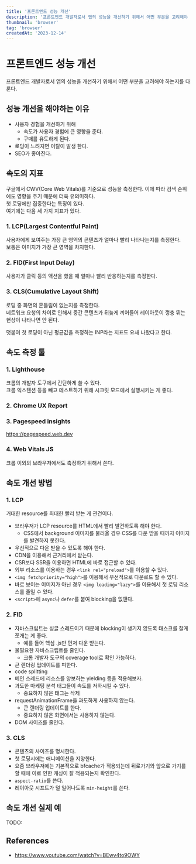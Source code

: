```yaml
---
title: '프론트엔드 성능 개선'
description: '프론트엔드 개발자로서 앱의 성능을 개선하기 위해서 어떤 부분을 고려해야 하는지를 다룬다.'
thumbnail: 'browser'
tag: 'browser'
createdAt: '2023-12-14'
---
```


# 프론트엔드 성능 개선

프론트엔드 개발자로서 앱의 성능을 개선하기 위해서 어떤 부분을 고려해야 하는지를 다룬다.

## 성능 개선을 해야하는 이유

- 사용자 경험을 개선하기 위해
  - 속도가 사용자 경험에 큰 영향을 준다.
  - 구매를 유도하게 된다.
- 로딩이 느려지면 이탈이 발생 한다.
- SEO가 좋아진다.

## 속도의 지표

구글에서 CWV(Core Web Vitals)를 기준으로 성능을 측정한다. 이에 따라 검색 순위에도 영향을 주기 때문에 더욱 유의미하다.\
첫 로딩에만 집중한다는 특징이 있다.\
여기에는 다음 세 가지 지표가 있다.

### 1. LCP(Largest Contentful Paint)

사용자에게 보여주는 가장 큰 영역의 콘텐츠가 얼마나 빨리 나타나는지를 측정한다.\
보통은 이미지가 가장 큰 영역을 차지한다.

### 2. FID(First Input Delay)

사용자가 클릭 등의 액션을 했을 때 얼마나 빨리 반응하는지를 측정한다.

### 3. CLS(Cumulative Layout Shift)

로딩 중 화면의 흔들림이 없는지를 측정한다.\
네트워크 요청의 차이로 인해서 중간 콘텐츠가 뒤늦게 끼어들어 레이아웃이 껑충 뛰는 현상이 나타나면 안 된다.

덧붙여 첫 로딩이 아닌 평균값을 측정하는 INP라는 지표도 요새 나왔다고 한다.

## 속도 측정 툴

### 1. Lighthouse

크롬의 개발자 도구에서 간단하게 쓸 수 있다.\
크롬 익스텐션 등을 빼고 테스트하기 위해 시크릿 모드에서 실행시키는 게 좋다.

### 2. Chrome UX Report

### 3. Pagespeed insights

https://pagespeed.web.dev

### 4. Web Vitals JS

크롬 이외의 브라우저에서도 측정하기 위해서 쓴다.

## 속도 개선 방법

### 1. LCP

거대한 resource를 최대한 빨리 받는 게 관건이다.

- 브라우저가 LCP resource를 HTML에서 빨리 발견하도록 해야 한다.
  - CSS에서 background 이미지를 불러올 경우 CSS를 다운 받을 때까지 이미지를 발견하지 못한다.
- 우선적으로 다운 받을 수 있도록 해야 한다.
- CDN을 이용해서 근거리에서 받는다.
- CSR보다 SSR을 이용하면 HTML에 바로 접근할 수 있다.
- 외부 리소스를 이용하는 경우 `<link rel="preload">`를 이용할 수 있다.
- `<img fetchpriority="high">`를 이용해서 우선적으로 다운로드 할 수 있다.
- 바로 보이는 이미지가 아닌 경우 `<img loading="lazy">`를 이용해서 첫 로딩 리소스를 줄일 수 있다.
- `<script>`에 `async`나 `defer`를 붙여 blocking을 없앤다.

### 2. FID

- 자바스크립트는 싱글 스레드이기 때문에 blocking이 생기지 않도록 태스크를 잘게 쪼개는 게 좋다.
  - 예를 들어 핵심 .js만 먼저 다운 받는다.
- 불필요한 자바스크립트를 줄인다.
  - 크롬 개발자 도구의 coverage tool로 확인 가능하다.
- 큰 렌더링 업데이트를 피한다.
- code splitting
- 메인 스레드에 리소스를 양보하는 yielding 등을 적용해보자.
- 과도한 마케팅 분석 태그들이 속도를 저하시킬 수 있다.
  - 중요하지 않은 태그는 삭제
- requestAnimationFrame을 과도하게 사용하지 않는다.
  - 큰 렌더링 업데이트를 한다.
  - 중요하지 않은 화면에서는 사용하지 않는다.
- DOM 사이즈를 줄인다.

### 3. CLS

- 콘텐츠의 사이즈를 명시한다.
- 첫 로딩시에는 애니메이션을 지양한다.
- 요즘 브라우저에는 기본적으로 bfcache가 적용되는데 뒤로가기와 앞으로 가기를 할 때에 이로 인한 캐싱이 잘 적용되는지 확인한다.
- `aspect-ratio`를 쓴다.
- 레이아웃 시프트가 덜 일어나도록 `min-height`를 쓴다.

## 속도 개선 실제 예

TODO:

## References

- https://www.youtube.com/watch?v=BEwv4to9OWY
